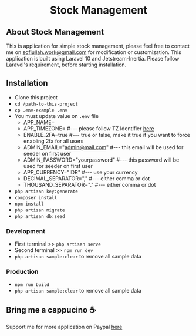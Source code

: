 <h1 align="center">Stock Management</h1>

## About Stock Management
This is application for simple stock management, please feel free to contact me on sofiullah.work@gmail.com for modification or customization. This application is built using Laravel 10 and Jetstream-Inertia. Please follow Laravel's requirement, before starting installation.

## Installation
- Clone this project
- `cd /path-to-this-project`
- `cp .env-example .env`
- You must update value on `.env` file
    - APP_NAME=
    - APP_TIMEZONE= #--- please follow TZ Identifier [here](https://en.wikipedia.org/wiki/List_of_tz_database_time_zones)
    - ENABLE_2FA=true #--- true or false, make it true if you want to force enabling 2fa for all users
    - ADMIN_EMAIL="admin@mail.com" #--- this email will be used for seeder on first user
    - ADMIN_PASSWORD="yourpassword" #--- this password will be used for seeder on first user
    - APP_CURRENCY="IDR" #--- use your currency
    - DECIMAL_SEPARATOR="," #--- either comma or dot
    - THOUSAND_SEPARATOR="." #--- either comma or dot
- `php artisan key:generate`
- `composer install`
- `npm install`
- `php artisan migrate`
- `php artisan db:seed`

### Development
- First terminal >> `php artisan serve`
- Second terminal >> `npm run dev`
- `php artisan sample:clear` to remove all sample data

### Production
- `npm run build`
- `php artisan sample:clear` to remove all sample data

## Bring me a cappucino :coffee:

Support me for more application on Paypal [here](https://paypal.me/sofiullahs?country.x=ID&locale.x=id_ID)

